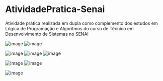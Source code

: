 # AtividadePratica-Senai

Atividade prática realizada em dupla como complemento dos estudos em Lógica de Programação e Algoritmos do curso de Técnico em Desenvolvimento de Sistemas no SENAI 
</hr>

![image](https://github.com/user-attachments/assets/da00298e-5786-4981-9bd7-24c3d6b3a8f8)
![image](https://github.com/user-attachments/assets/6c8e8464-cda1-4819-9925-6859dfba49af)

![image](https://github.com/user-attachments/assets/c12f9514-6955-49ee-8593-698ec99c743b)
![image](https://github.com/user-attachments/assets/007d1dae-2484-4cb3-afc3-cba8b2b71b42)
![image](https://github.com/user-attachments/assets/06beae21-8c70-4a6e-926c-80250f375e8b)


![image](https://github.com/user-attachments/assets/e8042eec-285f-495b-a9bb-d63653bdde9e)
![image](https://github.com/user-attachments/assets/b724ae6a-75d3-4fe0-9847-7783cf4eaa14)

![image](https://github.com/user-attachments/assets/41ce5109-7468-482f-a3cd-43594f4a2bf5)









